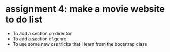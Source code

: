 # assignment 4: make a movie website to do list

- To add a section on director
- To add a section of genre
- To use some new css tricks that I learn from the bootstrap class